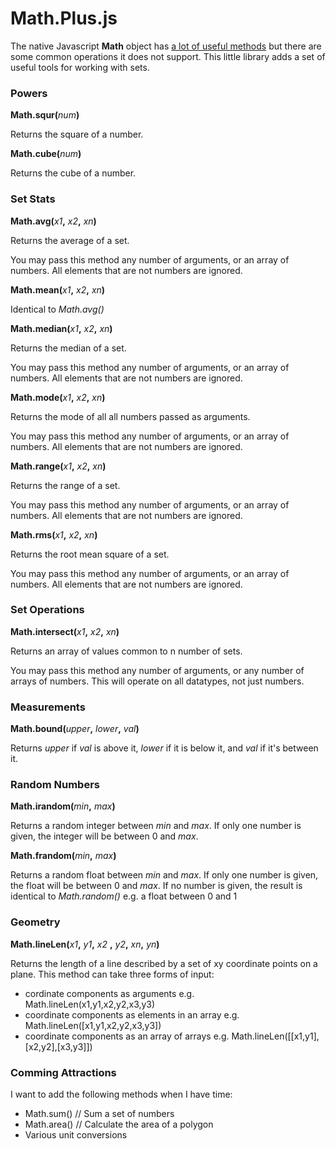 # Math.Plus.js

The native Javascript **Math** object has [a lot of useful methods](https://developer.mozilla.org/en-US/docs/Web/JavaScript/Reference/Global_Objects/Math) but there are some common operations it does not support.  This little library adds a set of useful tools for working with sets.


### Powers

**Math.squr(**_num_**)**

Returns the square of a number.

**Math.cube(**_num_**)**  

Returns the cube of a number.

### Set Stats

**Math.avg(**_x1_**,** _x2_**,** _xn_**)**  

Returns the average of a set.

You may pass this method any number of arguments, or an array of numbers. All elements that are not numbers are ignored.

**Math.mean(**_x1_**,** _x2_**,** _xn_**)**  

Identical to _Math.avg()_

**Math.median(**_x1_**,** _x2_**,** _xn_**)**  

Returns the median of a set.  

You may pass this method any number of arguments, or an array of numbers. All elements that are not numbers are ignored.

**Math.mode(**_x1_**,** _x2_**,** _xn_**)**  

Returns the mode of all all numbers passed as arguments.  

You may pass this method any number of arguments, or an array of numbers. All elements that are not numbers are ignored.

**Math.range(**_x1_**,** _x2_**,** _xn_**)**  

Returns the range of a set.  

You may pass this method any number of arguments, or an array of numbers. All elements that are not numbers are ignored.

**Math.rms(**_x1_**,** _x2_**,** _xn_**)**  

Returns the root mean square of a set.  

You may pass this method any number of arguments, or an array of numbers. All elements that are not numbers are ignored.


### Set Operations

**Math.intersect(**_x1_**,** _x2_**,** _xn_**)**  

Returns an array of values common to n number of sets.  

You may pass this method any number of arguments, or any number of arrays of numbers. This will operate on all datatypes, not just numbers.

### Measurements

**Math.bound(**_upper_**,** _lower_**,** _val_**)**  

Returns _upper_ if _val_ is above it, _lower_ if it is below it, and _val_ if it's between it.


### Random Numbers

**Math.irandom(**_min_**,** _max_**)**  

Returns a random integer between _min_ and _max_.  If only one number is given, the integer will be between 0 and _max_.

**Math.frandom(**_min_**,** _max_**)**  

Returns a random float between _min_ and _max_.  If only one number is given, the float will be between 0 and _max_.  If no number is given, the result is identical to _Math.random()_ e.g. a float between 0 and 1

### Geometry

**Math.lineLen(**_x1_**,** _y1_**,** _x2_ **,** _y2_**,** _xn_**,** _yn_**)**  

Returns the length of a line described by a set of xy coordinate points on a plane.  This method can take three forms of input:

* cordinate components as arguments e.g. Math.lineLen(x1,y1,x2,y2,x3,y3)
* coordinate components as elements in an array e.g. Math.lineLen([x1,y1,x2,y2,x3,y3])
* coordinate components as an array of arrays e.g. Math.lineLen([[x1,y1],[x2,y2],[x3,y3]])


### Comming Attractions

I want to add the following methods when I have time:

* Math.sum()  // Sum a set of numbers
* Math.area() // Calculate the area of a polygon
* Various unit conversions



